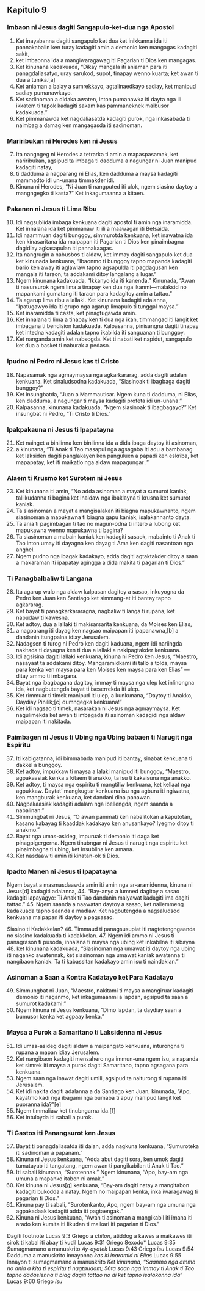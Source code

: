 Kapitulo 9
----------

### Imbaon ni Jesus dagiti Sangapulo-ket-dua nga Apostol

1. Ket inayabanna dagiti sangapulo ket dua ket inikkanna ida iti pannakabalin ken turay kadagiti amin a demonio ken mangagas kadagiti sakit,
2. ket imbaonna ida a mangiwaragawag iti Pagarian ti Dios ken mangagas.
3. Ket kinunana kadakuada, “Dikay mangala iti aniaman para iti panagdaliasatyo, uray sarukod, supot, tinapay wenno kuarta; ket awan ti dua a tunika.[a]
4. Ket aniaman a balay a sumrekkayo, agtalinaedkayo sadiay, ket manipud sadiay pumanawkayo.
5. Ket sadinoman a didaka awaten, inton pumanawka iti dayta nga ili ikkatem ti tapok kadagiti sakam kas pammaneknek maibusor kadakuada.”
6. Ket pimmanawda ket nagdaliasatda kadagiti purok, nga inkasabada ti naimbag a damag ken mangagasda iti sadinoman.

### Mariribukan ni Herodes ken ni Jesus

7. Ita nangngeg ni Herodes a tetrarka ti amin a mapaspasamak, ket nariribukan, agsipud ta imbaga ti dadduma a nagungar ni Juan manipud kadagiti natay,
8. ti dadduma a nagparang ni Elias, ken dadduma a maysa kadagiti mammadto idi un-unana timmakder idi.
9. Kinuna ni Herodes, “Ni Juan ti nangputed iti ulok, ngem siasino daytoy a mangngegko ti kasta?” Ket inkagumaanna a kitaen.

### Pakanen ni Jesus ti Lima Ribu

10. Idi nagsublida imbaga kenkuana dagiti apostol ti amin nga inaramidda. Ket innalana ida ket pimmanaw iti ili a maawagan iti Betsaida.
11. Idi naammuan dagiti bunggoy, simmurotda kenkuana, ket inawatna ida ken kinasaritana ida maipapan iti Pagarian ti Dios ken pinaimbagna dagidiay agkasapulan iti pannakaagas.
12. Ita nangrugin a nabusbos ti aldaw, ket immay dagiti sangapulo ket dua ket kinunada kenkuana, “Ibaonmo ti bunggoy tapno mapanda kadagiti bario ken away iti aglawlaw tapno agsapulda iti pagdagusan ken mangala iti taraon, ta addakami ditoy langalang a lugar.”
13. Ngem kinunana kadakuada, “Ikkanyo ida iti kanenda.” Kinunada, “Awan ti nasursurok ngem lima a tinapay ken dua nga ikanmi—malaksid no mapankami gumatang iti taraon para kadagitoy amin a tattao.”
14. Ta agarup lima ribu a lallaki. Ket kinunana kadagiti adalanna, “Ipatugawyo ida iti grupo nga agarup limapulo ti tunggal maysa.”
15. Ket inaramidda ti casta, ket pinagtugawda amin.
16. Ket innalana ti lima a tinapay ken ti dua nga ikan, timmangad iti langit ket imbagana ti bendision kadakuada. Kalpasanna, pinisangna dagiti tinapay ket intedna kadagiti adalan tapno ikabilda iti sanguanan ti bunggoy.
17. Ket nanganda amin ket nabsogda. Ket ti nabati ket napidut, sangapulo ket dua a basket ti naburak a pedaso.

### Ipudno ni Pedro ni Jesus kas ti Cristo

18. Napasamak nga agmaymaysa nga agkarkararag, adda dagiti adalan kenkuana. Ket sinaludsodna kadakuada, “Siasinoak ti ibagbaga dagiti bunggoy?”
19. Ket insungbatda, “Juan a Mammautisar. Ngem kuna ti dadduma, ni Elias, ken dadduma, a nagungar ti maysa kadagiti profeta idi un-unana.”
20. Kalpasanna, kinunana kadakuada, “Ngem siasinoak ti ibagbagayo?” Ket insungbat ni Pedro, “Ti Cristo ti Dios.”

### Ipakpakauna ni Jesus ti Ipapatayna

21. Ket nainget a binilinna ken binilinna ida a dida ibaga daytoy iti asinoman,
22. a kinunana, “Ti Anak ti Tao masapul nga agsagaba iti adu a bambanag ket laksiden dagiti panglakayen ken panguluen a papadi ken eskriba, ket mapapatay, ket iti maikatlo nga aldaw mapagungar .”

### Alaem ti Krusmo ket Surotem ni Jesus

23. Ket kinunana iti amin, “No adda asinoman a mayat a sumurot kaniak, tallikudanna ti bagina ket inaldaw nga ibaklayna ti krusna ket sumurot kaniak.
24. Ta siasinoman a mayat a mangisalakan iti biagna mapukawnanto, ngem siasinoman a mapukawna ti biagna gapu kaniak, isalakannanto dayta.
25. Ta ania ti pagimbagan ti tao no magun-odna ti intero a lubong ket mapukawna wenno mapukawna ti bagina?
26. Ta siasinoman a mabain kaniak ken kadagiti sasaok, mabainto ti Anak ti Tao inton umay iti dayagna ken dayag ti Ama ken dagiti nasantoan nga anghel.
27. Ngem pudno nga ibagak kadakayo, adda dagiti agtaktakder ditoy a saan a makaraman iti ipapatay agingga a dida makita ti pagarian ti Dios.”

### Ti Panagbalbaliw ti Langana

28. Ita agarup walo nga aldaw kalpasan dagitoy a sasao, inkuyogna da Pedro ken Juan ken Santiago ket simmang-at iti bantay tapno agkararag.
29. Ket bayat ti panagkarkararagna, nagbaliw ti langa ti rupana, ket napudaw ti kawesna.
30. Ket adtoy, dua a lallaki ti makisarsarita kenkuana, da Moises ken Elias,
31. a nagparang iti dayag ken nagsao maipapan iti ipapanawna,[b] a dandanin itungpalna idiay Jerusalem.
32. Nadagsen ti turog ni Pedro ken dagiti kaduana, ngem idi nariingda nakitada ti dayagna ken ti dua a lallaki a nakipagtakder kenkuana.
33. Idi agsisina dagiti lallaki kenkuana, kinuna ni Pedro ken Jesus, “Maestro, nasayaat ta addakami ditoy. Mangaramidkami iti tallo a tolda, maysa para kenka ken maysa para ken Moises ken maysa para ken Elias” —ditay ammo ti imbagana.
34. Bayat nga ibagbagana dagitoy, immay ti maysa nga ulep ket inlinongna ida, ket nagbutengda bayat ti iseserrekda iti ulep.
35. Ket rimmuar ti timek manipud iti ulep, a kunkunana, “Daytoy ti Anakko, Daydiay Pinilik;[c] dumngegka kenkuana!”
36. Ket idi nagsao ti timek, nasarakan ni Jesus nga agmaymaysa. Ket nagulimekda ket awan ti imbagada iti asinoman kadagidi nga aldaw maipapan iti nakitada.

### Paimbagen ni Jesus ti Ubing nga Ubing babaen ti Narugit nga Espiritu

37. Iti kabigatanna, idi bimmabada manipud iti bantay, sinabat kenkuana ti dakkel a bunggoy.
38. Ket adtoy, impukkaw ti maysa a lalaki manipud iti bunggoy, “Maestro, agpakaasiak kenka a kitaem ti anakko, ta isu ti kakaisuna nga anakko.
39. Ket adtoy, ti maysa nga espiritu ti mangtiliw kenkuana, ket kellaat nga agpukkaw. Daytat’ mangkugtar kenkuana isu nga agbura iti ngiwatna, ken mangburak kenkuana, ket dandani dina panawan.
40. Nagpakaasiak kadagiti adalam nga ibellengda, ngem saanda a nabalinan.”
41. Simmungbat ni Jesus, “O awan pammati ken nabalitokan a kaputotan, kasano kabayag ti kaaddak kadakayo ken anusankayo? Iyegmo ditoy ti anakmo.”
42. Bayat nga umas-asideg, impuruak ti demonio iti daga ket pinagpigergerna. Ngem tinubngar ni Jesus ti narugit nga espiritu ket pinaimbagna ti ubing, ket insublina ken amana.
43. Ket nasdaaw ti amin iti kinatan-ok ti Dios.

### Ipadto Manen ni Jesus ti Ipapatayna

Ngem bayat a masmasdaawda amin iti amin nga ar-aramidenna, kinuna ni Jesus[d] kadagiti adalanna,
44. “Bay-anyo a lumned dagitoy a sasao kadagiti lapayagyo: Ti Anak ti Tao dandanin maiyawat kadagiti ima dagiti tattao.”
45. Ngem saanda a naawatan daytoy a sasao, ket nailemmeng kadakuada tapno saanda a madlaw. Ket nagbutengda a nagsaludsod kenkuana maipapan iti daytoy a pagsasao.

Siasino ti Kadakkelan?
46. Timmaud ti panagsusupiat iti nagtetengngaanda no siasino kadakuada ti kadakkelan.
47. Ngem idi ammo ni Jesus ti panagrason ti pusoda, innalana ti maysa nga ubing ket inkabilna iti sibayna
48. ket kinunana kadakuada, “Siasinoman nga umawat iti daytoy nga ubing iti naganko awatennak, ket siasinoman nga umawat kaniak awatenna ti nangibaon kaniak. Ta ti kabassitan kadakayo amin isu ti naindaklan.”

### Asinoman a Saan a Kontra Kadatayo ket Para Kadatayo

49. Simmungbat ni Juan, “Maestro, nakitami ti maysa a mangiruar kadagiti demonio iti naganmo, ket inkagumaanmi a lapdan, agsipud ta saan a sumurot kadakami.”
50. Ngem kinuna ni Jesus kenkuana, “Dimo lapdan, ta daydiay saan a bumusor kenka ket agpaay kenka.”

### Maysa a Purok a Samaritano ti Laksidenna ni Jesus

51. Idi umas-asideg dagiti aldaw a maipangato kenkuana, inturongna ti rupana a mapan idiay Jerusalem.
52. Ket nangibaon kadagiti mensahero nga immun-una ngem isu, a napanda ket simrek iti maysa a purok dagiti Samaritano, tapno agsagana para kenkuana.
53. Ngem saan nga inawat dagiti umili, agsipud ta naiturong ti rupana iti Jerusalem.
54. Ket idi nakita dagiti adalanna a da Santiago ken Juan, kinunada, “Apo, kayatmo kadi nga ibagami nga bumaba ti apuy manipud langit ket puoranna ida?”[e]
55. Ngem timmaliaw ket tinubngarna ida.[f]
56. Ket intuloyda iti sabali a purok.

### Ti Gastos iti Panangsurot ken Jesus

57. Bayat ti panagdaliasatda iti dalan, adda nagkuna kenkuana, “Sumuroteka iti sadinoman a papanam.”
58. Kinuna ni Jesus kenkuana, “Adda abut dagiti sora, ken umok dagiti tumatayab iti tangatang, ngem awan ti pangikabilan ti Anak ti Tao.”
59. Iti sabali kinunana, “Surotennak.” Ngem kinunana, “Apo, bay-am nga umuna a mapanko itabon ni amak.”
60. Ket kinuna ni Jesus[g] kenkuana, “Bay-am dagiti natay a mangitabon kadagiti bukodda a natay. Ngem no maipapan kenka, inka iwaragawag ti pagarian ti Dios.”
61. Kinuna pay ti sabali, “Surotenkanto, Apo, ngem bay-am nga umuna nga agpakadaak kadagiti adda iti pagtaengak.”
62. Kinuna ni Jesus kenkuana, “Awan ti asinoman a mangikabil iti imana iti arado ken kumita iti likudan ti maikari iti pagarian ti Dios.”

Dagiti footnote
Lucas 9:3 Griego a *chiton*, atiddog a kawes a maikawes iti sirok ti kabal iti abay ti kudil
Lucas 9:31 Griego 8exodo*
Lucas 9:35 Sumagmamano a manuskrito *Ay-ayatek*
Lucas 9:43 Griego *isu*
Lucas 9:54 Dadduma a manuskrito innayonna *kas iti inaramid ni Elias*
Lucas 9:55 Innayon ti sumagmamano a manuskrito *Ket kinunana, “Saanmo nga ammo no ania a kita ti espiritu ti nagtaudam; 56ta saan nga immay ti Anak ti Tao tapno dadaelenna ti biag dagiti tattao no di ket tapno isalakanna ida”*
Lucas 9:60 Griego *isu*